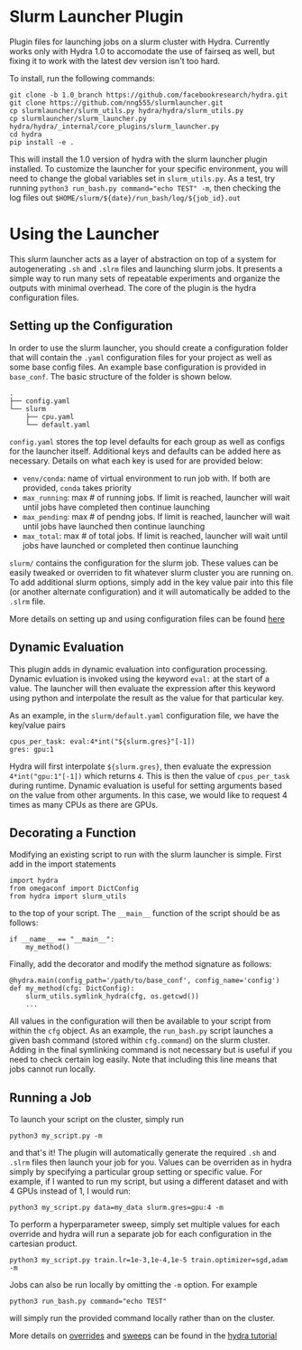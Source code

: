 # Slurm Launcher Plugin

Plugin files for launching jobs on a slurm cluster with Hydra. Currently works only with Hydra 1.0 to accomodate the use of fairseq as well, but fixing it to work with the latest dev version isn't too hard.

To install, run the following commands:

```
git clone -b 1.0_branch https://github.com/facebookresearch/hydra.git
git clone https://github.com/nng555/slurmlauncher.git
cp slurmlauncher/slurm_utils.py hydra/hydra/slurm_utils.py
cp slurmlauncher/slurm_launcher.py hydra/hydra/_internal/core_plugins/slurm_launcher.py
cd hydra
pip install -e .
```

This will install the 1.0 version of hydra with the slurm launcher plugin installed. To customize the launcher for your specific environment, you will need to change the global variables set in `slurm_utils.py`.
As a test, try running `python3 run_bash.py command="echo TEST" -m`, then checking the log files out `$HOME/slurm/${date}/run_bash/log/${job_id}.out`

# Using the Launcher

This slurm launcher acts as a layer of abstraction on top of a system for autogenerating `.sh` and `.slrm` files and launching slurm jobs. It presents a simple way to run many sets of repeatable experiments and organize the outputs with minimal overhead. The core of the plugin is the hydra configuration files.

## Setting up the Configuration
In order to use the slurm launcher, you should create a configuration folder that will contain the `.yaml` configuration files for your project as well as some base config files. An example base configuration is provided in `base_conf`. The basic structure of the folder is shown below.

```
.
├── config.yaml
└── slurm
    ├── cpu.yaml
    └── default.yaml
```

`config.yaml` stores the top level defaults for each group as well as configs for the launcher itself. Additional keys and defaults can be added here as necessary. Details on what each key is used for are provided below:
- `venv/conda`: name of virtual environment to run job with. If both are provided, `conda` takes priority
- `max_running`: max \# of running jobs. If limit is reached, launcher will wait until jobs have completed then continue launching
- `max_pending`: max \# of pendng jobs. If limit is reached, launcher will wait until jobs have launched then continue launching
- `max_total`: max \# of total jobs. If limit is reached, launcher will wait until jobs have launched or completed then continue launching

`slurm/` contains the configuration for the slurm job. These values can be easily tweaked or overriden to fit whatever slurm cluster you are running on. To add additional slurm options, simply add in the key value pair into this file (or another alternate configuration) and it will automatically be added to the `.slrm` file.

More details on setting up and using configuration files can be found [here](https://hydra.cc/docs/intro/)

## Dynamic Evaluation
This plugin adds in dynamic evaluation into configuration processing. Dynamic evluation is invoked using the keyword `eval:` at the start of a value. The launcher will then evaluate the expression after this keyword using python and interpolate the result as the value for that particular key.

As an example, in the `slurm/default.yaml` configuration file, we have the key/value pairs
```
cpus_per_task: eval:4*int("${slurm.gres}"[-1])
gres: gpu:1
```
Hydra will first interpolate `${slurm.gres}`, then evaluate the expression `4*int("gpu:1"[-1])` which returns `4`. This is then the value of `cpus_per_task` during runtime. 
Dynamic evaluation is useful for setting arguments based on the value from other arguments. In this case, we would like to request 4 times as many CPUs as there are GPUs.

## Decorating a Function
Modifying an existing script to run with the slurm launcher is simple. First add in the import statements
```
import hydra
from omegaconf import DictConfig
from hydra import slurm_utils
```
to the top of your script. The `__main__` function of the script should be as follows:
```
if __name__ == "__main__":
    my_method()
```
Finally, add the decorator and modify the method signature as follows:
```
@hydra.main(config_path='/path/to/base_conf', config_name='config')
def my_method(cfg: DictConfig):
    slurm_utils.symlink_hydra(cfg, os.getcwd())
    ...
```
All values in the configuration will then be available to your script from within the `cfg` object. As an example, the `run_bash.py` script launches a given bash command (stored within `cfg.command`) on the slurm cluster.
Adding in the final symlinking command is not necessary but is useful if you need to check certain log easily. Note that including this line means that jobs cannot run locally.

## Running a Job
To launch your script on the cluster, simply run
```
python3 my_script.py -m
```
and that's it! The plugin will automatically generate the required `.sh` and `.slrm` files then launch your job for you. 
Values can be overriden as in hydra simply by specifying a particular group setting or specific value.
For example, if I wanted to run my script, but using a different dataset and with 4 GPUs instead of 1, I would run:
```
python3 my_script.py data=my_data slurm.gres=gpu:4 -m
```
To perform a hyperparameter sweep, simply set multiple values for each override and hydra will run a separate job for each configuration in the cartesian product.
```
python3 my_script.py train.lr=1e-3,1e-4,1e-5 train.optimizer=sgd,adam -m
```
Jobs can also be run locally by omitting the `-m` option. For example
```
python3 run_bash.py command="echo TEST"
```
will simply run the provided command locally rather than on the cluster.

More details on [overrides](https://hydra.cc/docs/tutorials/basic/your_first_app/config_file/) and [sweeps](https://hydra.cc/docs/tutorials/basic/running_your_app/multi-run/) can be found in the [hydra tutorial](https://hydra.cc/docs/tutorials/intro/)


